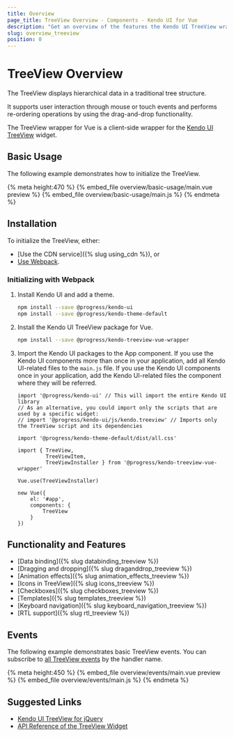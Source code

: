 ```yaml
---
title: Overview
page_title: TreeView Overview - Components - Kendo UI for Vue
description: "Get an overview of the features the Kendo UI TreeView wrapper for Vue delivers and use the component in Vue projects."
slug: overview_treeview
position: 0
---
```


# TreeView Overview

The TreeView displays hierarchical data in a traditional tree structure.

It supports user interaction through mouse or touch events and performs re-ordering operations by using the drag-and-drop functionality.

The TreeView wrapper for Vue is a client-side wrapper for the [Kendo UI TreeView](https://docs.telerik.com/kendo-ui/api/javascript/ui/treeview) widget.

<div data-component="StartFreeTrialSection"></div>

## Basic Usage

The following example demonstrates how to initialize the TreeView.

{% meta height:470 %}
{% embed_file overview/basic-usage/main.vue preview %}
{% embed_file overview/basic-usage/main.js %}
{% endmeta %}

## Installation

To initialize the TreeView, either:

* [Use the CDN service]({% slug using_cdn %}), or
* [Use Webpack](#toc-initializing-with-webpack).

### Initializing with Webpack

1. Install Kendo UI and add a theme.

    ```sh
    npm install --save @progress/kendo-ui
    npm install --save @progress/kendo-theme-default
    ```

1. Install the Kendo UI TreeView package for Vue.

    ```sh
    npm install --save @progress/kendo-treeview-vue-wrapper
    ```

1. Import the Kendo UI packages to the App component. If you use the Kendo UI components more than once in your application, add all Kendo UI-related files to the `main.js` file. If you use the Kendo UI components once in your application, add the Kendo UI-related files the component where they will be referred.

    ```js-no-run
    import '@progress/kendo-ui' // This will import the entire Kendo UI library
    // As an alternative, you could import only the scripts that are used by a specific widget:
    // import '@progress/kendo-ui/js/kendo.treeview' // Imports only the TreeView script and its dependencies

    import '@progress/kendo-theme-default/dist/all.css'

    import { TreeView,
             TreeViewItem,
             TreeViewInstaller } from '@progress/kendo-treeview-vue-wrapper'

    Vue.use(TreeViewInstaller)

    new Vue({
        el: '#app',
        components: {
            TreeView
        }
    })
    ```

## Functionality and Features

* [Data binding]({% slug databinding_treeview %})
* [Dragging and dropping]({% slug draganddrop_treeview %})
* [Animation effects]({% slug animation_effects_treeview %})
* [Icons in TreeView]({% slug icons_treeview %})
* [Checkboxes]({% slug checkboxes_treeview %})
* [Templates]({% slug templates_treeview %})
* [Keyboard navigation]({% slug keyboard_navigation_treeview %})
* [RTL support]({% slug rtl_treeview %})

## Events

The following example demonstrates basic TreeView events. You can subscribe to [all TreeView events](https://docs.telerik.com/kendo-ui/api/javascript/ui/treeview#events) by the handler name.

{% meta height:450 %}
{% embed_file overview/events/main.vue preview %}
{% embed_file overview/events/main.js %}
{% endmeta %}

## Suggested Links

* [Kendo UI TreeView for jQuery](https://docs.telerik.com/kendo-ui/controls/navigation/treeview/overview)
* [API Reference of the TreeView Widget](https://docs.telerik.com/kendo-ui/api/javascript/ui/treeview)
